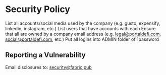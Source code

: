 # Security Policy
List all accounts/social media used by the company (e.g. gusto, expensify, linkedin, instagram, etc.)
List users that have accounts with each 
Ensure that all are owned by a company email address (e.g. legal@portaldefi.com, social@portaldefi.com, etc.)
Put all logins into ADMIN folder of 1password

## Reporting a Vulnerability
Email disclosures to: security@fabric.pub
